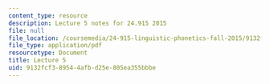 ```yaml
---
content_type: resource
description: Lecture 5 notes for 24.915 2015
file: null
file_location: /coursemedia/24-915-linguistic-phonetics-fall-2015/9132fcf389544afbd25e805ea355bbbe_MIT24_915F15_lec5.pdf
file_type: application/pdf
resourcetype: Document
title: Lecture 5
uid: 9132fcf3-8954-4afb-d25e-805ea355bbbe
---
```

